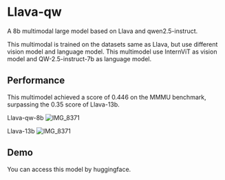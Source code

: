 # Llava-qw
A 8b multimodal large model based on Llava and qwen2.5-instruct.

This multimodal is trained on the datasets same as Llava, but use different vision model and language model. This multimodel use InternViT as vision model and QW-2.5-instruct-7b as language model.

## Performance
This multimodel achieved a score of 0.446 on the MMMU benchmark, surpassing the 0.35 score of Llava-13b.

Llava-qw-8b
![IMG_8371](https://github.com/user-attachments/assets/ac3fc893-3fae-4514-bea1-c34a82a0c078)

Llava-13b
![IMG_8371](https://github.com/user-attachments/assets/65079012-54ef-4b60-82a3-0ee04ab5f566)

## Demo
You can access this model by huggingface.
